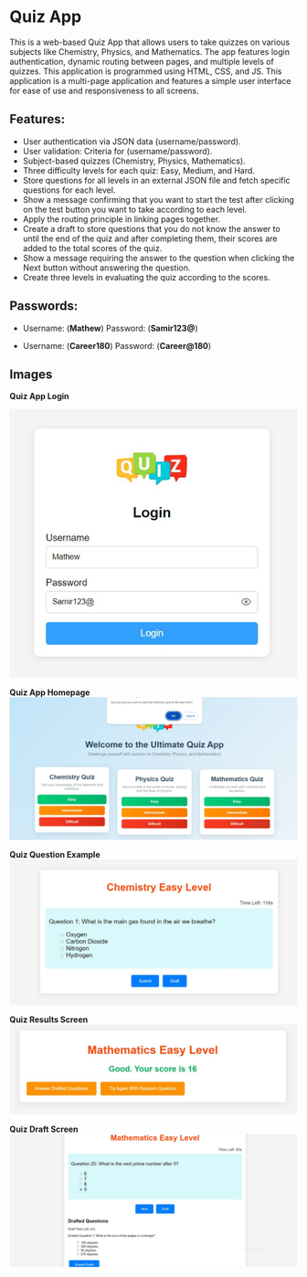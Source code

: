 # Quiz App

This is a web-based Quiz App that allows users to take quizzes on various subjects like Chemistry, Physics, and Mathematics. The app features login authentication, dynamic routing between pages, and multiple levels of quizzes.
This application is programmed using HTML, CSS, and JS. This application is a multi-page application and features a simple user interface for ease of use and responsiveness to all screens.

## Features:
- User authentication via JSON data (username/password).
- User validation: Criteria for (username/password).
- Subject-based quizzes (Chemistry, Physics, Mathematics).
- Three difficulty levels for each quiz: Easy, Medium, and Hard.
- Store questions for all levels in an external JSON file and fetch specific questions for each level.
- Show a message confirming that you want to start the test after clicking on the test button you want to take according to each level.
- Apply the routing principle in linking pages together.
- Create a draft to store questions that you do not know the answer to until the end of the quiz and after completing them, their scores are added to the total scores of the quiz.
- Show a message requiring the answer to the question when clicking the Next button without answering the question.
- Create three levels in evaluating the quiz according to the scores.

## Passwords:
- Username: (**Mathew**)       Password: (**Samir123@**)
  
- Username: (**Career180**)    Password: (**Career@180**)

## Images


**Quiz App Login**

![Project Images](https://github.com/Mathew-Samir/Quiz-App/blob/main/Screenshot/3.JPG)



**Quiz App Homepage**
![Project Images](https://github.com/Mathew-Samir/Quiz-App/blob/main/Screenshot/4.JPG)



**Quiz Question Example**
![Project Images](https://github.com/Mathew-Samir/Quiz-App/blob/main/Screenshot/1.jpeg)


**Quiz Results Screen**
![Project Images](https://github.com/Mathew-Samir/Quiz-App/blob/main/Screenshot/2.JPG)



**Quiz Draft Screen**
![Project Images](https://github.com/Mathew-Samir/Quiz-App/blob/main/Screenshot/5.JPG)
